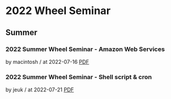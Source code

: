 # 2022 Wheel Seminar

## Summer

### 2022 Summer Wheel Seminar - Amazon Web Services

by macintosh / at 2022-07-16
[PDF](https://s3.ap-northeast-2.amazonaws.com/sparcs.home/macintosh_1660316479623.pdf)

### 2022 Summer Wheel Seminar - Shell script & cron

by jeuk / at 2022-07-21
[PDF](https://s3.ap-northeast-2.amazonaws.com/sparcs.home/jeuk_1658188716410.pdf)
